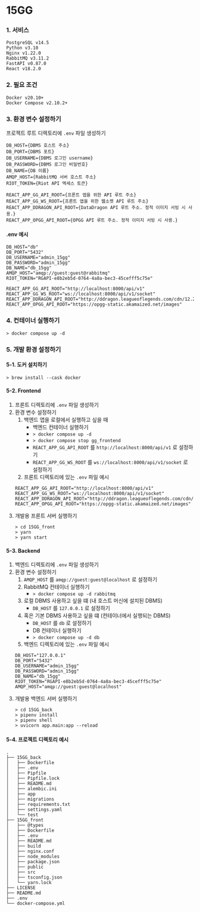 # 15GG

### 1. 서비스

```
PostgreSQL v14.5
Python v3.10
Nginx v1.22.0
RabbitMQ v3.11.2
FastAPI v0.87.0
React v18.2.0
```

### 2. 필요 조건

```
Docker v20.10+
Docker Compose v2.10.2+
```

### 3. 환경 변수 설정하기

프로젝트 루트 디렉토리에 `.env` 파일 생성하기

```
DB_HOST={DBMS 호스트 주소}
DB_PORT={DBMS 포트}
DB_USERNAME={DBMS 로그인 username}
DB_PASSWORD={DBMS 로그인 비밀번호}
DB_NAME={DB 이름}
AMQP_HOST={RabbitMQ 서버 호스트 주소}
RIOT_TOKEN={Riot API 엑세스 토큰}

REACT_APP_GG_API_ROOT={프론트 앱을 위한 API 루트 주소}
REACT_APP_GG_WS_ROOT={프론트 앱을 위한 웹소켓 API 루트 주소}
REACT_APP_DDRAGON_API_ROOT={DataDragon API 루트 주소. 정적 이미지 서빙 시 사용.}
REACT_APP_OPGG_API_ROOT={OPGG API 루트 주소. 정적 이미지 서빙 시 사용.}
```

#### .env 예시

```
DB_HOST="db"
DB_PORT="5432"
DB_USERNAME="admin_15gg"
DB_PASSWORD="admin_15gg"
DB_NAME="db_15gg"
AMQP_HOST="amqp://guest:guest@rabbitmq"
RIOT_TOKEN="RGAPI-e8b2eb5d-0764-4a8a-bec3-45cefff5c75e"

REACT_APP_GG_API_ROOT="http://localhost:8000/api/v1"
REACT_APP_GG_WS_ROOT="ws://localhost:8000/api/v1/socket"
REACT_APP_DDRAGON_API_ROOT="http://ddragon.leagueoflegends.com/cdn/12.22.1/img"
REACT_APP_OPGG_API_ROOT="https://opgg-static.akamaized.net/images"
```

### 4. 컨테이너 실행하기

```
> docker compose up -d
```

### 5. 개발 환경 설정하기

#### 5-1. 도커 설치하기
```
> brew install --cask docker
```

#### 5-2. Frontend

1. 프론트 디렉토리에 `.env` 파일 생성하기
2. 환경 변수 설정하기
    1. 백엔드 앱을 로컬에서 실행하고 싶을 때
        - 백엔드 컨테이너 실행하기
        - `> docker compose up -d`
        - `> docker compose stop gg_frontend`
        - `REACT_APP_GG_API_ROOT` 를 `http://localhost:8000/api/v1` 로 설정하기
        - `REACT_APP_GG_WS_ROOT` 를 `ws://localhost:8000/api/v1/socket` 로 설정하기
    2. 프론트 디렉토리에 있는 `.env` 파일 예시
    ```
    REACT_APP_GG_API_ROOT="http://localhost:8000/api/v1"
    REACT_APP_GG_WS_ROOT="ws://localhost:8000/api/v1/socket"
    REACT_APP_DDRAGON_API_ROOT="http://ddragon.leagueoflegends.com/cdn/12.22.1/img"
    REACT_APP_OPGG_API_ROOT="https://opgg-static.akamaized.net/images"
    ```
3. 개발용 프론트 서버 실행하기
    ```
    > cd 15GG_front
    > yarn
    > yarn start
    ```

#### 5-3. Backend

1. 백엔드 디렉토리에 `.env` 파일 생성하기
2. 환경 변수 설정하기
    1. `AMQP_HOST` 를 `amqp://guest:guest@localhost` 로 설정하기
    2. RabbitMQ 컨테이너 실행하기
        - `> docker compose up -d rabbitmq`
    3. 로컬 DBMS 사용하고 싶을 떄 (내 호스트 머신에 설치된 DBMS)
        - `DB_HOST` 를 `127.0.0.1` 로 설정하기
    4. 혹은 기본 DBMS 사용하고 싶을 떄 (컨테이너에서 실행되는 DBMS)
        - `DB_HOST` 를 `db` 로 설정하기
        - DB 컨테이너 실행하기
        - `> docker compose up -d db`
    5. 백엔드 디렉토리에 있는 `.env` 파일 예시
    ```
    DB_HOST="127.0.0.1"
    DB_PORT="5432"
    DB_USERNAME="admin_15gg"
    DB_PASSWORD="admin_15gg"
    DB_NAME="db_15gg"
    RIOT_TOKEN="RGAPI-e8b2eb5d-0764-4a8a-bec3-45cefff5c75e"
    AMQP_HOST="amqp://guest:guest@localhost"
    ```
3. 개발용 백엔드 서버 실행하기
    ```
    > cd 15GG_back
    > pipenv install
    > pipenv shell
    > uvicorn app.main:app --reload
    ```

#### 5-4. 프로젝트 디렉토리 예시

```
.
├── 15GG_back
│   ├── Dockerfile
│   ├── .env
│   ├── Pipfile
│   ├── Pipfile.lock
│   ├── README.md
│   ├── alembic.ini
│   ├── app
│   ├── migrations
│   ├── requirements.txt
│   ├── settings.yaml
│   └── test
├── 15GG_front
│   ├── @types
│   ├── Dockerfile
│   ├── .env
│   ├── README.md
│   ├── build
│   ├── nginx.conf
│   ├── node_modules
│   ├── package.json
│   ├── public
│   ├── src
│   ├── tsconfig.json
│   └── yarn.lock
├── LICENSE
├── README.md
├── .env
└── docker-compose.yml
```